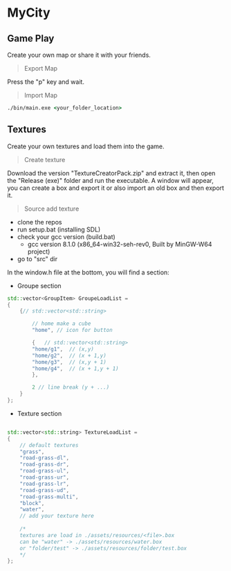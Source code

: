 # MyCity

## Game Play

Create your own map or share it with your friends.

> Export Map

Press the "p" key and wait.

> Import Map

```cmd
./bin/main.exe <your_folder_location>
```

## Textures

Create your own textures and load them into the game.

> Create texture

Download the version "TextureCreatorPack.zip" and extract it, then open the "Release (exe)" folder and run the executable.
A window will appear, you can create a box and export it or also import an old box and then export it.

> Source add texture

- clone the repos
- run setup.bat (installing SDL)
- check your gcc version (build.bat)
  - gcc version 8.1.0 (x86_64-win32-seh-rev0, Built by MinGW-W64 project)
- go to "src" dir

In the window.h file at the bottom, you will find a section:

- Groupe section

```cpp
std::vector<GroupItem> GroupeLoadList =
{
    {// std::vector<std::string>

        // home make a cube
        "home", // icon for button

        {   // std::vector<std::string>
        "home/g1",  // (x,y)
        "home/g2",  // (x + 1,y)
        "home/g3",  // (x,y + 1)
        "home/g4",  // (x + 1,y + 1)
        },

        2 // line break (y + ...)
    }
};
```

- Texture section

```cpp

std::vector<std::string> TextureLoadList =
{
    // default textures
    "grass",
    "road-grass-dl",
    "road-grass-dr",
    "road-grass-ul",
    "road-grass-ur",
    "road-grass-lr",
    "road-grass-ud",
    "road-grass-multi",
    "block",
    "water",
    // add your texture here 
    
    /*
    textures are load in ./assets/resources/<file>.box
    can be "water" -> ./assets/resources/water.box
    or "folder/test" -> ./assets/resources/folder/test.box
    */
};

```
